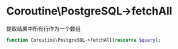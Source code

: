 # Coroutine\PostgreSQL->fetchAll

提取结果中所有行作为一个数组

```php
function Coroutine\PostgreSQL->fetchAll(resource $query);
```
